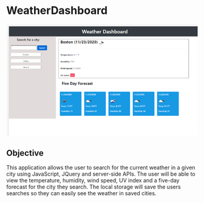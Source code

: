 # WeatherDashboard  
![Weather Dashboard](weather.png)
## Objective  
This application allows the user to search for the current weather in a given city using JavaScript, JQuery and server-side APIs. The user will be able to view the temperature, humidity, wind speed, UV index and a five-day forecast for the city they search. The local storage will save the users searches so they can easily see the weather in saved cities.
